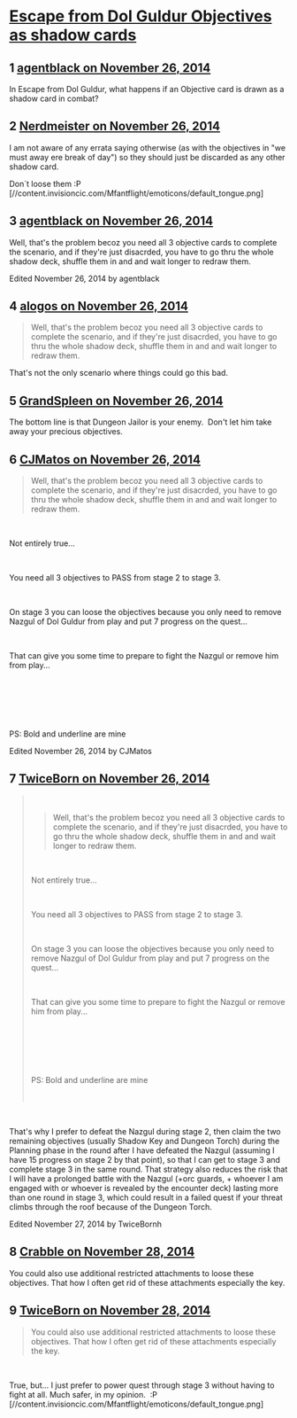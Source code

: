 # [Escape from Dol Guldur Objectives as shadow cards](https://community.fantasyflightgames.com/topic/127887-escape-from-dol-guldur-objectives-as-shadow-cards/)

## 1 [agentblack on November 26, 2014](https://community.fantasyflightgames.com/topic/127887-escape-from-dol-guldur-objectives-as-shadow-cards/?do=findComment&comment=1347370)

In Escape from Dol Guldur, what happens if an Objective card is drawn as a shadow card in combat?

## 2 [Nerdmeister on November 26, 2014](https://community.fantasyflightgames.com/topic/127887-escape-from-dol-guldur-objectives-as-shadow-cards/?do=findComment&comment=1347393)

I am not aware of any errata saying otherwise (as with the objectives in "we must away ere break of day") so they should just be discarded as any other shadow card.

Don´t loose them :P [//content.invisioncic.com/Mfantflight/emoticons/default_tongue.png]

## 3 [agentblack on November 26, 2014](https://community.fantasyflightgames.com/topic/127887-escape-from-dol-guldur-objectives-as-shadow-cards/?do=findComment&comment=1347411)

Well, that's the problem becoz you need all 3 objective cards to complete the scenario, and if they're just disacrded, you have to go thru the whole shadow deck, shuffle them in and and wait longer to redraw them.

Edited November 26, 2014 by agentblack

## 4 [alogos on November 26, 2014](https://community.fantasyflightgames.com/topic/127887-escape-from-dol-guldur-objectives-as-shadow-cards/?do=findComment&comment=1347502)

> Well, that's the problem becoz you need all 3 objective cards to complete the scenario, and if they're just disacrded, you have to go thru the whole shadow deck, shuffle them in and and wait longer to redraw them.

That's not the only scenario where things could go this bad.

## 5 [GrandSpleen on November 26, 2014](https://community.fantasyflightgames.com/topic/127887-escape-from-dol-guldur-objectives-as-shadow-cards/?do=findComment&comment=1347518)

The bottom line is that Dungeon Jailor is your enemy.  Don't let him take away your precious objectives.

## 6 [CJMatos on November 26, 2014](https://community.fantasyflightgames.com/topic/127887-escape-from-dol-guldur-objectives-as-shadow-cards/?do=findComment&comment=1347817)

> Well, that's the problem becoz you need all 3 objective cards to complete the scenario, and if they're just disacrded, you have to go thru the whole shadow deck, shuffle them in and and wait longer to redraw them.

 

Not entirely true...

 

You need all 3 objectives to PASS from stage 2 to stage 3.

 

On stage 3 you can loose the objectives because you only need to remove Nazgul of Dol Guldur from play and put 7 progress on the quest...

 

That can give you some time to prepare to fight the Nazgul or remove him from play...

 

 

 

PS: Bold and underline are mine

Edited November 26, 2014 by CJMatos

## 7 [TwiceBorn on November 26, 2014](https://community.fantasyflightgames.com/topic/127887-escape-from-dol-guldur-objectives-as-shadow-cards/?do=findComment&comment=1347859)

>  
> 
> > Well, that's the problem becoz you need all 3 objective cards to complete the scenario, and if they're just disacrded, you have to go thru the whole shadow deck, shuffle them in and and wait longer to redraw them.
> 
>  
> 
> Not entirely true...
> 
>  
> 
> You need all 3 objectives to PASS from stage 2 to stage 3.
> 
>  
> 
> On stage 3 you can loose the objectives because you only need to remove Nazgul of Dol Guldur from play and put 7 progress on the quest...
> 
>  
> 
> That can give you some time to prepare to fight the Nazgul or remove him from play...
> 
>  
> 
>  
> 
>  
> 
> PS: Bold and underline are mine
> 
>  

 

That's why I prefer to defeat the Nazgul during stage 2, then claim the two remaining objectives (usually Shadow Key and Dungeon Torch) during the Planning phase in the round after I have defeated the Nazgul (assuming I have 15 progress on stage 2 by that point), so that I can get to stage 3 and complete stage 3 in the same round. That strategy also reduces the risk that I will have a prolonged battle with the Nazgul (+orc guards, + whoever I am engaged with or whoever is revealed by the encounter deck) lasting more than one round in stage 3, which could result in a failed quest if your threat climbs through the roof because of the Dungeon Torch.

Edited November 27, 2014 by TwiceBornh

## 8 [Crabble on November 28, 2014](https://community.fantasyflightgames.com/topic/127887-escape-from-dol-guldur-objectives-as-shadow-cards/?do=findComment&comment=1349306)

You could also use additional restricted attachments to loose these objectives. That how I often get rid of these attachments especially the key.

## 9 [TwiceBorn on November 28, 2014](https://community.fantasyflightgames.com/topic/127887-escape-from-dol-guldur-objectives-as-shadow-cards/?do=findComment&comment=1349385)

> You could also use additional restricted attachments to loose these objectives. That how I often get rid of these attachments especially the key.

 

True, but… I just prefer to power quest through stage 3 without having to fight at all. Much safer, in my opinion.  :P [//content.invisioncic.com/Mfantflight/emoticons/default_tongue.png]

